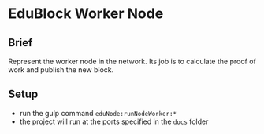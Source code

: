 # EduBlock Worker Node

## Brief
Represent the worker node in the network. 
Its job is to calculate the proof of work and publish the new block.

## Setup
- run the gulp command `eduNode:runNodeWorker:*`
- the project will run at the ports specified in the `docs` folder
